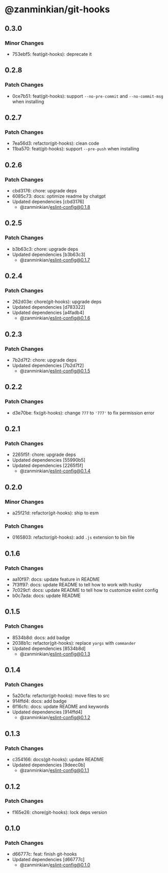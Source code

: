 # @zanminkian/git-hooks

## 0.3.0

### Minor Changes

- 753ebf5: feat(git-hooks): deprecate it

## 0.2.8

### Patch Changes

- 0ce7b51: feat(git-hooks): support `--no-pre-commit` and `--no-commit-msg` when installing

## 0.2.7

### Patch Changes

- 7ea56d3: refactor(git-hooks): clean code
- 11ba570: feat(git-hooks): support `--pre-push` when installing

## 0.2.6

### Patch Changes

- cbd3176: chore: upgrade deps
- 6085c73: docs: optimize readme by chatgpt
- Updated dependencies [cbd3176]
  - @zanminkian/eslint-config@0.1.8

## 0.2.5

### Patch Changes

- b3b63c3: chore: upgrade deps
- Updated dependencies [b3b63c3]
  - @zanminkian/eslint-config@0.1.7

## 0.2.4

### Patch Changes

- 262d03e: chore(git-hooks): upgrade deps
- Updated dependencies [d783322]
- Updated dependencies [a4fadb4]
  - @zanminkian/eslint-config@0.1.6

## 0.2.3

### Patch Changes

- 7b2d7f2: chore: upgrade deps
- Updated dependencies [7b2d7f2]
  - @zanminkian/eslint-config@0.1.5

## 0.2.2

### Patch Changes

- d3e70be: fix(git-hooks): change `777` to `'777'` to fix permission error

## 0.2.1

### Patch Changes

- 2265f5f: chore: upgrade deps
- Updated dependencies [55990b5]
- Updated dependencies [2265f5f]
  - @zanminkian/eslint-config@0.1.4

## 0.2.0

### Minor Changes

- a25f21d: refactor(git-hooks): ship to esm

### Patch Changes

- 0165803: refactor(git-hooks): add `.js` extension to bin file

## 0.1.6

### Patch Changes

- aa10f97: docs: update feature in README
- 7f3ff97: docs: update README to tell how to work with husky
- 7c029cf: docs: update README to tell how to customize eslint config
- b0c7ada: docs: update README

## 0.1.5

### Patch Changes

- 8534b8d: docs: add badge
- 2038b1c: refactor(git-hooks): replace `yargs` with `commander`
- Updated dependencies [8534b8d]
  - @zanminkian/eslint-config@0.1.3

## 0.1.4

### Patch Changes

- 5a20cfa: refactor(git-hooks): move files to src
- 914ffd4: docs: add badge
- 6f16cfc: docs: update README and keywords
- Updated dependencies [914ffd4]
  - @zanminkian/eslint-config@0.1.2

## 0.1.3

### Patch Changes

- c354166: docs(git-hooks): update README
- Updated dependencies [9deec0b]
  - @zanminkian/eslint-config@0.1.1

## 0.1.2

### Patch Changes

- f165e26: chore(git-hooks): lock deps version

## 0.1.0

### Patch Changes

- d66777c: feat: finish git-hooks
- Updated dependencies [d66777c]
  - @zanminkian/eslint-config@0.1.0
